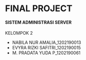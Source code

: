 # FINAL PROJECT

#### SISTEM ADMINISTRASI SERVER 

KELOMPOK 2

- NABILA NUR AMALIA_1202190013
- EVYRA RIZKI SAFITRI_1202190015
- M. PRADATA YUDA P_1202190061

##### 
